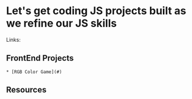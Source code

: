 # **Let's get coding**  JS projects built as we refine our JS skills 

Links:

## FrontEnd Projects
	* [RGB Color Game](#)

## Resources